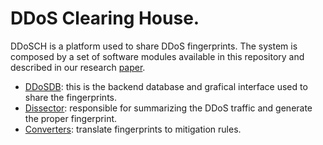 # DDoS Clearing House.

DDoSCH is a platform used to share DDoS fingerprints. The system is composed by a set of software modules available in this repository and described in our research  [paper](https://research.utwente.nl/en/publications/ddos-as-a-service-investigating-booter-websites](https://research.utwente.nl/en/publications/ddos-as-a-service-investigating-booter-websites)). 

- [DDoSDB](https://github.com/ddos-clearing-house/ddosdb):  this is the backend database and grafical interface used to share the fingerprints.
- [Dissector](https://github.com/ddos-clearing-house/ddos_dissector]):  responsible for summarizing the DDoS traffic and generate the proper fingerprint.
- [Converters](https://github.com/ddos-clearing-house/ddos_fingerprint_converters]):  translate fingerprints to mitigation rules.
